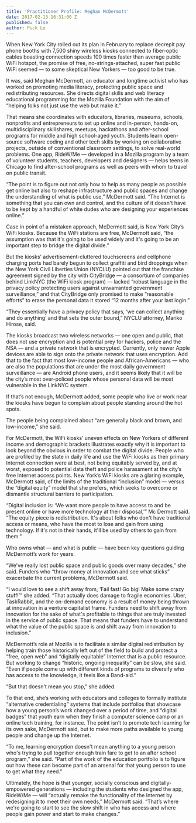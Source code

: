 ```yaml
---
title: 'Practitioner Profile: Meghan McDermott'
date: 2017-02-13 16:31:00 Z
published: false
author: Puck Lo
---
```


When New York City rolled out its plan in February to replace decrepit pay phone booths with 7,500 shiny wireless kiosks connected to fiber-optic cables boasting connection speeds 100 times faster than average public WiFi hotspot, the promise of free, no-strings-attached, super fast public WiFi seemed — to some skeptical New Yorkers — too good to be true.

<!--break-->

It was, said Meghan McDermott, an educator and longtime activist who has worked on promoting media literacy, protecting public space and redistributing resources. She directs digital skills and web literacy educational programming for the Mozilla Foundation with the aim of “helping folks not just use the web but make it.” 

That means she coordinates with educators, libraries, museums, schools, nonprofits and entrepreneurs to set up online and in-person, hands-on, multidisciplinary skillshares, meetups, hackathons and after-school programs for middle and high school-aged youth. Students learn open-source software coding and other tech skills by working on collaborative projects, outside of conventional classroom settings, to solve real-world problems. One app, RideW/Me — developed in a Mozilla program by a team of volunteer students, teachers, developers and designers — helps teens in Chicago to find after-school programs as well as peers with whom to travel on public transit. 

“The point is to figure out not only how to help as many people as possible get online but also to reshape infrastructure and public spaces and change the understanding of what is public use,” McDermott said. “The Internet is something that you can own and control, and the culture of it doesn't have to be kept by a handful of white dudes who are designing your experiences online.”

Case in point of a mistaken approach, McDermott said, is New York City’s WiFi kiosks. Because the WiFi stations are free, McDermott said, “the assumption was that it's going to be used widely and it's going to be an important step to bridge the digital divide.” 

But the kiosks’ advertisement-cluttered touchscreens and cellphone charging ports had barely begun to collect graffiti and bird droppings when the New York Civil Liberties Union (NYCLU) pointed out that the franchise agreement signed by the city with CityBridge — a consortium of companies behind LinkNYC (the WiFi kiosk program) — lacked “robust language in the privacy policy protecting users against unwarranted government surveillance,” and that CityBridge only promised to make “reasonable efforts” to erase the personal data it stored “12 months after your last login.” 

“They essentially have a privacy policy that says, ‘we can collect anything and do anything’ and that sets the outer bound,” NYCLU attorney, Mariko Hirose, said. 

The kiosks broadcast two wireless networks — one open and public, that does not use encryption and is potential prey for hackers, police and the NSA — and a private network that is encrypted. Currently, only newer Apple devices are able to sign onto the private network that uses encryption. Add that to the fact that most low-income people and African-Americans — who are also the populations that are under the most daily government surveillance — are Android phone users, and it seems likely that it will be the city’s most over-policed people whose personal data will be most vulnerable in the LinkNYC system.

If that’s not enough, McDermott added, some people who live or work near the kiosks have begun to complain about people standing around the hot spots.

The people being complained about “are generally black and brown, and low-income,” she said. 

For McDermott, the WiFi kiosks’ uneven effects on New Yorkers of different income and demographic brackets illustrates exactly why it is important to look beyond the obvious in order to combat the digital divide. People who are profiled by the state in daily life and use the WiFi kiosks as their primary Internet connection were at best, not being equitably served by, and at worst, exposed to potential data theft and police harassment at the city’s free Internet access points. New York’s WiFi kiosks are a glaring example, McDermott said, of the limits of the traditional “inclusion” model — versus the “digital equity” model that she prefers, which seeks to overcome or dismantle structural barriers to participation.

“Digital inclusion is: ‘We want more people to have access to and be present online or have more technology at their disposal,’” Mc Dermott said. “The equity piece is redistribution. It's about folks who don't have traditional access or means, who have the most to lose and gain from using technology. If it's not in their hands, it'll be used by others to gain from them.” 

Who owns what — and what is public — have been key questions guiding McDermott’s work for years. 

“We've really lost public space and public goods over many decades,” she said. Funders who “throw money at innovation and see what sticks” exacerbate the current problems, McDermott said. 

“I would love to see a shift away from, ‘Fail fast! Go big! Make some crazy stuff!’” she added. “That actually does damage to fragile economies. Uber, TaskRabbit, and the on-demand economy is a result of money being thrown at innovation in a venture capitalist frame. Funders need to shift away from innovation for the sake of what's profitable to things that are truly invested in the service of public space. That means that funders have to understand what the value of the public space is and shift away from innovation to inclusion.”

McDermott’s role at Mozilla is to facilitate a similar digital redistribution by helping train those historically left out of the field to build and protect a “free, open web” and “digitally equitable” Internet that is a public resource. But working to change “historic, ongoing inequality” can be slow, she said. “Even if people come up with different kinds of programs to diversify who has access to the knowledge, it feels like a Band-aid.”

“But that doesn't mean you stop,” she added.

To that end, she’s working with educators and colleges to formally institute “alternative credentialing” systems that include portfolios that showcase how a young person’s work changed over a period of time, and “digital badges” that youth earn when they finish a computer science camp or an online tech training, for instance. The point isn’t to promote tech learning for its own sake, McDermott said, but to make more paths available to young people and change up the Internet. 

“To me, learning encryption doesn't mean anything to a young person who's trying to pull together enough train fare to get to an after school program,” she said. “Part of the work of the education portfolio is to figure out how these can become part of an arsenal for that young person to use to get what they need.” 

Ultimately, the hope is that younger, socially conscious and digitally-empowered generations — including the students who designed the app, RideW/Me — will “actually remake the functionality of the Internet by redesigning it to meet their own needs,” McDermott said. “That’s where we're going to start to see the slow shift in who has access and where people gain power and start to make changes.” 
